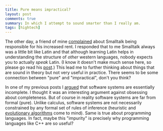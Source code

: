 ```yaml
---
title: Pure means impractical?
layout: post
comments: true
summary: In which I attempt to sound smarter than I really am.
tags: [hightech]
---
```


The other day, a friend of mine
[complained](http://notbrainsurgery.livejournal.com/31150.html) about
Smalltalk being responsible for his increased rent. I responded that to
me Smalltalk always was a little bit like Latin and that although
learning Latin helps in understanding the structure of *other* western
languages, nobody expects you to actually *speak* Latin. (I know it
doesn't make much sense here, so please go read his
[post](http://notbrainsurgery.livejournal.com/31150.html).) This lead me
to further thinking about things that are sound in theory but not very
useful in practice. There seems to be some connection between "pure" and
"impractical", don't you think?

In one of my previous posts I
[argued](/completeness_vs_consistency/) that software
systems are essentially incomplete. I thought it was an interesting
argument against obsessing about completeness. But of course in reality
software systems are far from formal (pure). Unlike calculus, software
systems are not necessarily constrained by any formal set of rules of
inference (heuristic and [evolutionary
algorithms](http://en.wikipedia.org/wiki/Evolutionary_algorithm) come to
mind). Same is true about programming languages. In fact, maybe this
"impurity" is precisely why programming languages like C++ are so
useful?
